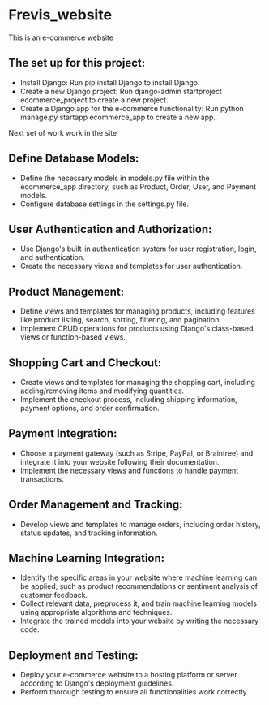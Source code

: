 # Frevis_website

This is an e-commerce website

## The set up for this project:

- Install Django: Run pip install Django to install Django.
- Create a new Django project: Run django-admin startproject ecommerce_project to create a new project.
- Create a Django app for the e-commerce functionality: Run python manage.py startapp ecommerce_app to create a new app.

Next set of work work in the site

## Define Database Models:

- Define the necessary models in models.py file within the ecommerce_app directory, such as Product, Order, User, and Payment models.
- Configure database settings in the settings.py file.

## User Authentication and Authorization:

- Use Django's built-in authentication system for user registration, login, and authentication.
- Create the necessary views and templates for user authentication.

## Product Management:

- Define views and templates for managing products, including features like product listing, search, sorting, filtering, and pagination.
- Implement CRUD operations for products using Django's class-based views or function-based views.

## Shopping Cart and Checkout:

- Create views and templates for managing the shopping cart, including adding/removing items and modifying quantities.
- Implement the checkout process, including shipping information, payment options, and order confirmation.

## Payment Integration:

- Choose a payment gateway (such as Stripe, PayPal, or Braintree) and integrate it into your website following their documentation.
- Implement the necessary views and functions to handle payment transactions.

## Order Management and Tracking:

- Develop views and templates to manage orders, including order history, status updates, and tracking information.

## Machine Learning Integration:

- Identify the specific areas in your website where machine learning can be applied, such as product recommendations or sentiment analysis of customer feedback.
- Collect relevant data, preprocess it, and train machine learning models using appropriate algorithms and techniques.
- Integrate the trained models into your website by writing the necessary code.

## Deployment and Testing:

- Deploy your e-commerce website to a hosting platform or server according to Django's deployment guidelines.
- Perform thorough testing to ensure all functionalities work correctly.
